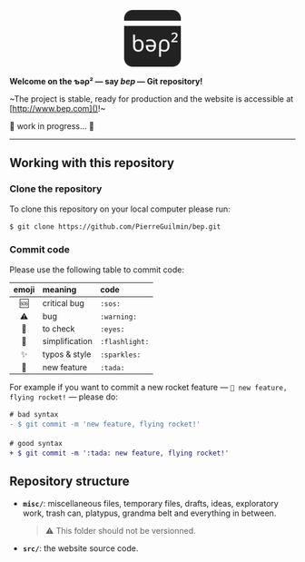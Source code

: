 <!-- top centered logo with link to web page -->
<p align="center">
    <a href="src/index.html">
        <img height="100px" src="src/resources/bep_icon/bep_icon.svg">
    </a>
</p>

**Welcome on the ƅǝρ² — say *bep* — Git repository!**

~The project is stable, ready for production and the website is accessible at [http://www.bep.com]()!~

:construction: work in progress... :construction:

***

## Working with this repository

### Clone the repository

To clone this repository on your local computer please run:
```bash
$ git clone https://github.com/PierreGuilmin/bep.git
```

### Commit code

Please use the following table to commit code:

| emoji        | meaning        | code           |
| :----------: | :------------- | :------------- |
| :sos:        | critical bug   | `:sos:`        |
| :warning:    | bug            | `:warning:`    |
| :eyes:       | to check       | `:eyes:`       |
| :flashlight: | simplification | `:flashlight:` |
| :sparkles:   | typos & style  | `:sparkles:`   |
| :tada:       | new feature    | `:tada:`       |

For example if you want to commit a new rocket feature — `🎉 new feature, flying rocket!` — please do:
```diff
# bad syntax
- $ git commit -m 'new feature, flying rocket!'

# good syntax
+ $ git commit -m ':tada: new feature, flying rocket!'
```

## Repository structure

- **`misc/`**: miscellaneous files, temporary files, drafts, ideas, exploratory work, trash can, platypus, grandma belt and everything in between.
  > :warning: This folder should not be versionned.

- **`src/`**: the website source code.
